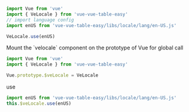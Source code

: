 <anchor label="Usage"/>

```javascript
import Vue from 'vue'
import { VeLocale } from 'vue-vue-table-easy'
// import language config
import enUS from 'vue-vue-table-easy/libs/locale/lang/en-US.js'

VeLocale.use(enUS)
```

<anchor label="Global Usage"/>
Mount the `velocale` component on the prototype of Vue for global call

```javascript
import Vue from 'vue'
import { VeLocale } from 'vue-vue-table-easy'

Vue.prototype.$veLocale = VeLocale
```

use

```javascript
import enUS from 'vue-vue-table-easy/libs/locale/lang/en-US.js'
this.$veLocale.use(enUS)
```
